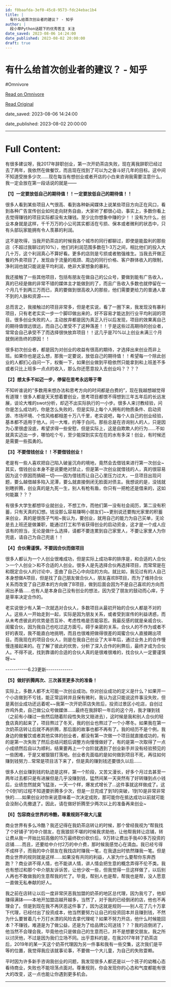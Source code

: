 ```yaml
---
id: f0baafda-3ef0-45c8-9573-fdc24ebac1b4
title: |
  有什么给首次创业者的建议？ - 知乎
author: |
  段小草​​Python话题下的优秀答主​ 关注
date_saved: 2023-08-06 14:24:00
date_published: 2023-08-02 20:00:00
draft: true
---
```


# 有什么给首次创业者的建议？ - 知乎
#Omnivore

[Read on Omnivore](https://omnivore.app/me/https-www-zhihu-com-question-315164985-answer-3148996310-189cc17634e)

[Read Original](https://www.zhihu.com/question/315164985/answer/3148996310)

date_saved: 2023-08-06 14:24:00

date_published: 2023-08-02 20:00:00

--- 

# Full Content: 

有很多建议呀，我2017年辞职创业，第一次开奶茶店失败，现在离我辞职已经过去了两年，我依然在做餐饮，而且现在找到了可以为之奋斗好几年的目标。这中间不知道受挫多少次……现在每当有想创业或者开店的小白来咨询我需要注意什么，我一定会放在第一段话说的就是——

**【1】一定要放低自己的期待值！！一定要放低自己的期待值！！**

很多人看到某些项目人气很高、看到各种新闻媒体上说某些项目方向正在风口，看到各种广告宣传创业如何走向财务自由，大家听了都很心动，事实上，多数你看上去觉得赚钱的项目实际都没有太赚钱。至少比你想象中赚的少！！没有为什么，创业本身就是这样，千千万万的小公司其实都活在亏损、保本或者微利的状态中，只有头部玩家能拥有令人羡慕的利润。

这不是吹得，当我开奶茶店的时候我各个城市的同行都聊过，即使是能盈利的那些店（不超过我聊过的10%），他们的利润范围多数在1-3万之间，相比他们的投入大几十万，这个利润真心不算好看。更多的店则是亏损或者勉强维生。当我去开做正餐的外卖项目了，发现由于流量的瓶颈、周边的同行价格、客户群体收入的限制，净利润也就只能说是平均利润，绝非大家想象的暴利。

我还接触了一些其他项目，包括有朋友在做自己的公众号，要做到能有广告收入，真的已经是做的非常不错的媒体主才能做到的了，而且广告收入多数也就停留在一个月几千到两三万而已，真的要做到很高收入的那些，他们需要更给力的普通人拿不到的人脉和资源\~\~\~

总而言之，我接触过的项目非常多，但是老实说，看了一圈下来，我发现没有暴利项目，只有老老实实一步一个脚印做出来的，好不容易才能达到行业平均利润的项目。很多创业失败的人，主动放弃都是因为真正入行以后发现，项目的效果离自己的期待值很远很远，而自己心里受不了这种落差！！于是这些过高期待的创业者，常常会自己承受不了而选择很快放弃项目！！这几乎是70%以上创业未满三个月就倒闭告终的原因！！

很多初次创业者，都是因为对创业的收益有很高的期待，才选择出来创业而非上班。如果你也是这么想，那我一定要说，放低自己的期待值！！希望每一个除此创业的人都扪心自问一下，权衡一下，如果创业做到平稳依然只能拿到和上班差不多或者只比上班多一点点的收入，那么你还愿意投入去创业吗？？？？

**【2】想太多不如迈一步，停留在思考永远等于零**

不知听谁说的“多数用来想办法和思考方向的时间都是白费的”，现在我越想越觉得有道理！很多人都是天天想着要创业，思考项目都恨不得想到三年五年后的长远发展，谈论大堆的swot分析，却迈不出实际执行的一小步。很多人来讨教经验，问你是怎么成功的，你是怎么失败的，但是实际上每个人拥有的物质条件、启动资源、市场环境、个性风格都相差十万八千里，老实说吧，每个人自己的创业经验，基本都不适用于他人。问一大堆，约等于白问。那些总是在咨询别人的人，只是因为心里很虚没底，希望求得一些安慰，但是实际上，这是自欺欺人的行为……不如就真实迈出一步，哪怕吃个亏，至少能探到实实在在的水有多深！创业，有时候还是需要一些孤勇的。

**【3】不要借钱创业！！不要借钱创业！**

老是有一些人喜欢把自己陷入破釜沉舟的境地，竟然会去借钱来进行第一次创业\~其实，借钱创业本身不是说要绝对禁止，但是第一次创业就借钱的人，真的很容易因为这个原因而搞砸一切——因为借钱而让自己心里压力过大，一旦项目出现问题，要么越借越多陷入泥潭，要么就直接倒闭无脸面对债主。我想说的是，没钱就别瞎折腾，创业真的是九死一生，别人有枪有盾，你只有一把枪还是借来的，这如何能赢？？？

有很多大学生都想毕业就创业，不想工作，而他们第一没有社会阅历，第二没有积蓄，只有天真的幻想。钱没那么容易赚啊小朋友们\~\~更别说还要掏光家里的积蓄来创业，真的是很孩子气啦\~我认为，要创业，就用自己的能力为自己买单，无论是去上班还是做兼职，能通过打工和节省获得创业的启动资金，这才是一个成人应该有的担当，无论是做什么选择，请都不要连累到自己家里人，不要让家里人为你兜底，请自己为自己兜底！！

**【4】合伙需谨慎，不要因合伙而做项目**

很多人都认为一个人创业很难成功，但是实际上成功率的排序是，和合适的人合伙＞一个人创业＞和不合适的人创业。很多人是先选择合伙再选择项目，而常常是在和既定合伙人的讨论中，歪曲了自己心中向往的方向。就比如，我见过有的人自己本身想做A项目，但是找了自己朋友做合伙人，朋友喜欢B项目，而为了维持合伙关系而改变了自己原本的方向做了B项目，做到后面会因为不是自己喜欢的方向而闹出矛盾……也有人是本身自己没有创业的想法，因为受了朋友的鼓动而心痒，于是草率决定合作的。

老实说很少有人第一次就选对合伙人，多数项目从最初开始的合伙人都是不对的人。这些人一开始走到一起，实际是因为朋友关系，或者受到宣传的利益诱惑，而从未考虑彼此的优势是否互补、考虑性格是否能容忍。我最反感的就是亲戚合伙、闺蜜合伙，因为我自己也吃过这方面亏。碍于亲密的关系，合伙人的不作为或者不好的表现，我不能直白地挑明，而且也很难把做得很差的闺蜜合伙人直接踢出项目。而我现在的项目合伙人，则是在我自己创业了大半年后，通过业务上的合作慢慢连接起来的。在了解了彼此的优势，分析了深入合作的利弊后，最终才成为合伙人。不得不说，找到靠谱的合适的合伙人真的是很难很难的，找合伙人一定要谨慎呀\~\~

\-----------6.23更新-------------

**【5】做好折腾两次、三次甚至更多次的准备！**

实际上，多数人都不太可能一次创业成功。你对创业成功的定义是什么？如果开一个小店做到不亏钱，能正常运转并且保有微利，我认为这只能说这件事没失败，但是离创业成功还远着呢\~\~我第一次开奶茶店失败后，投资过景区小吃店，自创过炸鸡外卖，自己做公众号做媒体……最终在我辞职一年后的这个月，我才赚到钱（之前有小赚过一些然后随着阶段性失败又赔进去），这时候是我和别人合伙的轻食店真的起来了，项目熬过了冬天，我的创业也熬过了一个小寒冬。如果我在第一次奶茶店转让后就不再折腾，那后面的故事也都不再有了。我的经历不是个例，我身边的做餐饮或者其他实体的创业者，都没有第一次做一个项目就直接成功的，有的是第一次失败了然后总结问题后调整方向慢慢做好了，有的是第一次取得了一点小成绩然后自以为顺利，结果要再上一个台阶就遇到了创业新手并没有经验预见的一些困难，于是又被狠狠打落地。创业者先面临的是如何做到项目不死，再往如何赚到钱努力…常常是项目活下来了，但是真的赚到钱还要很久以后……

很多人创业赚到钱的轨迹是这样，第一个阶段，又苦又漫长，好多个月过去甚至一两年过去都只是有进展但是几乎没赚到钱，猛然间某一天突然有了好转赚到点小钱后，业绩忽然就突飞猛涨，一天一个样，爆发式增长了…这件事就这样做成了。这个0到1的过程不知道要折腾多少次，但是一旦完成了到1的突破，1到10是非常非常快的……如果创业对你来说意味着一次决定成败，那可能你在抵达成功以前就可能会没耐心先撤退了。因此，请在做好折腾至少两次以上的准备再来创业\~

**【6】包容商业世界的冷酷，尊重规则不做大儿童**

商业世界有多么冷酷？我还记得在我奶茶店转让的时候，那个曾经我视为“帮我找了个好铺子”的中介朋友，在我狼狈不堪的时候我求助他，让他帮我转让店铺，转让费从我一开始比较高傲的15万最终砍价砍价后，9万转让费出手我40多万投资的店铺……而且，还要给中介付2万的中介费，那时候我感觉心在滴血。我已经亏得不成样子，而我的中介朋友在我找店时赚我一笔，在我退出时依然赚我一笔。但是商业世界的规则就是这样……如果没有共同的利益，人家为什么要帮你东奔西跑？？商业讲不得人情，也不能讲人情，讲人情会把生意的概念弄得不伦不类。我也有想过和那个中介朋友诉诉苦，让他少收一些，但我觉得一旦这样做了，以后别人再也不敢做我的生意帮我的忙了。毕竟，帮别人也是帮，帮我也是帮，没人愿意一直做无私奉献的好人。

我之前在店转让以后一度非常厌恶我加盟的奶茶的地区总代理，因为我亏了，他却赚得满钵——本地开加盟店越开越多，当然了，对于我的已经倒闭的店，他也不再理会了。但是到现在我不再厌恶这件事了，因为这就是规则——别人花了几十万拿下代理，已经付出了投资成本，他当然要努力让自己的投资回本并且赚到钱，不然为什么要冒着几十万打水漂的风险去拿代理呢？如果不努力开店，他什么时候能回本？不赚钱，难道是为了做公益，还是为了给品牌公司送钱？？？我的店倒闭了，他当然不会理会我，毕竟他也只是做自己的生意而已，并不是想要交朋友。我之所以讨厌他，不过是因为我们立场不同。出乎意料的是，在我2017年转了奶茶店后，2019年的某一天这个奶茶代理因为另一件事和我有一些交集，这次我们是平等的位置，我觉得我应该就事论事，不要做一个大儿童，为自己的失败耍赖。

平时因为许多新手咨询我创业的问题，我发现很多人都还是以一个孩子的幼稚心态看待商业，失败也不能坦荡点面对。尊重规则，你会发现你的心态和气度都能有很大的改变，这一点也能让你遇到更多机会。

---

